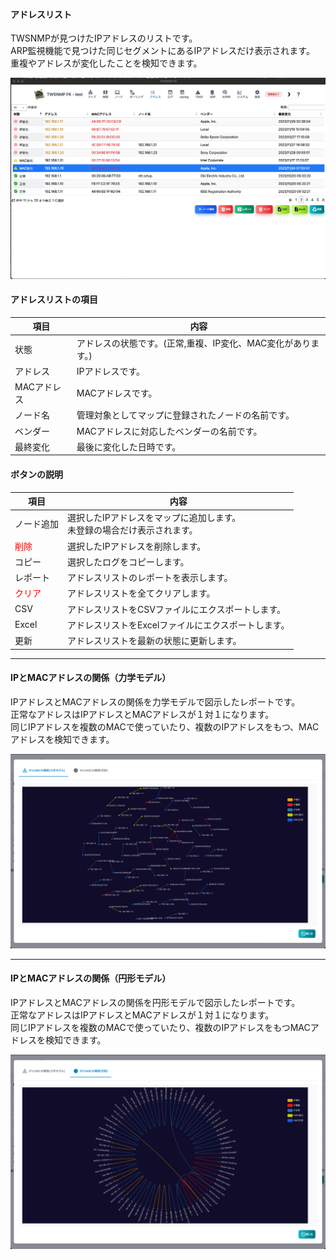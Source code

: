 #### アドレスリスト

<div class="text-lg mb-2 text-left">
TWSNMPが見つけたIPアドレスのリストです。<br>
ARP監視機能で見つけた同じセグメントにあるIPアドレスだけ表示されます。<br>
重複やアドレスが変化したことを検知できます。
</div>

![アドレスリスト](../../help/ja/2023-11-28_05-28-14.png)

>>>
#### アドレスリストの項目

<div class="text-xl">

|項目|内容|
|----|----|
|状態|アドレスの状態です。(正常,重複、IP変化、MAC変化があります。)|
|アドレス|IPアドレスです。|
|MACアドレス|MACアドレスです。|
|ノード名|管理対象としてマップに登録されたノードの名前です。|
|ベンダー|MACアドレスに対応したベンダーの名前です。|
|最終変化|最後に変化した日時です。|

</div>

>>>
#### ボタンの説明

<div class="text-xl">

|項目|内容|
|----|----|
|ノード追加|選択したIPアドレスをマップに追加します。<br>未登録の場合だけ表示されます。|
|<span style="color: red;">削除</span>|選択したIPアドレスを削除します。|
|コピー|選択したログをコピーします。|
|レポート|アドレスリストのレポートを表示します。|
|<span style="color: red;">クリア</span>|アドレスリストを全てクリアします。|
|CSV|アドレスリストをCSVファイルにエクスポートします。|
|Excel|アドレスリストをExcelファイルにエクスポートします。|
|更新|アドレスリストを最新の状態に更新します。|

</div>

---
#### IPとMACアドレスの関係（力学モデル）

<div class="text-lg mb-2 text-left">
IPアドレスとMACアドレスの関係を力学モデルで図示したレポートです。<br>
正常なアドレスはIPアドレスとMACアドレスが１対１になります。<br>
同じIPアドレスを複数のMACで使っていたり、複数のIPアドレスをもつ、MACアドレスを検知できます。
</div>

![アドレス関係力学モデル](../../help/ja/2023-11-28_05-38-57.png)

---
#### IPとMACアドレスの関係（円形モデル）

<div class="text-lg mb-2 text-left">
IPアドレスとMACアドレスの関係を円形モデルで図示したレポートです。<br>
正常なアドレスはIPアドレスとMACアドレスが１対１になります。<br>
同じIPアドレスを複数のMACで使っていたり、複数のIPアドレスをもつMACアドレスを検知できます。
</div>

![IPアドレス関係円形モデル](../../help/ja/2023-11-28_05-46-00.png)